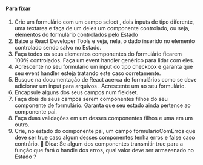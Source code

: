 #### Para fixar

1. Crie um formulário com um campo select , dois inputs de tipo diferente, uma textarea e faça de um deles um componente controlado, ou seja, elementos do formulário controlados pelo Estado
2. Baixe a React Developer Tools e veja, nela, o dado inserido no elemento controlado sendo salvo no Estado.
3. Faça todos os seus elementos componentes do formulário ficarem 100% controlados. Faça um event handler genérico para lidar com eles.
4. Acrescente no seu formulário um input do tipo checkbox e garanta que seu event handler esteja tratando este caso corretamente.
5. Busque na documentação de React acerca de formulários como se deve adicionar um input para arquivos . Acrescente um ao seu formulário.
6. Encapsule alguns dos seus campos num fieldset.
7. Faça dois de seus campos serem componentes filhos do seu componente de formulário. Garanta que seu estado ainda pertence ao componente pai.
8. Faça duas validações em um desses componentes filhos e uma em um outro.
9. Crie, no estado do componente pai, um campo formularioComErros que deve ser true caso algum desses componentes tenha erros e false caso contrário.
🦜 Dica: Se algum dos componentes transmitir true para a função que fará o handle dos erros, qual valor deve ser armazenado no Estado ?